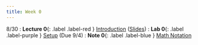 ```yaml
---
title: Week 0
---
```


8/30
: **Lecture 0**{: .label .label-red } [Introduction](https://drive.google.com/file/d/1Do4B1s2mtuflR9y-Kn_g_lWgtdsc2FYJ/view?usp=sharing) ([Slides](https://docs.google.com/presentation/d/1T-uya19XGRUXPIEuoQvY48g92J0GbQVw_5oUcaDjDZc/edit?usp=sharing))
: **Lab 0**{: .label .label-purple } [Setup](https://datahub.berkeley.edu/hub/user-redirect/git-pull?repo=https%3A%2F%2Fgithub.com%2FCodebreakingAtCal%2FCodebreakingLabs&urlpath=tree%2FCodebreakingLabs%2FLab0%2Flab00.ipynb&branch=master) (Due 9/4)
: **Note 0**{: .label .label-blue } [Math Notation](https://codebreakingatcal.org/assets/notes/note0.pdf)
